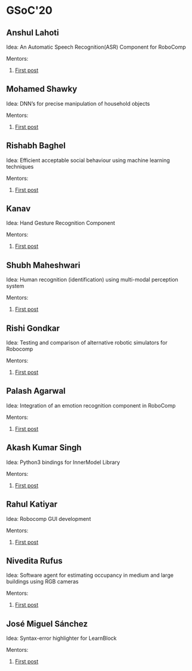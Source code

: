 # GSoC'20

## Anshul Lahoti	

Idea: An Automatic Speech Recognition(ASR) Component for RoboComp

Mentors: 

1. [First post](/web/gsoc/2020/posts/anshul_lahoti/post01)

## Mohamed Shawky

Idea: DNN’s for precise manipulation of household objects  

Mentors:

1. [First post](/web/gsoc/2020/posts/mohamed_shawky/post01)

## Rishabh Baghel

Idea: Efficient acceptable social behaviour using machine learning techniques

Mentors: 

1. [First post](/web/gsoc/2020/posts/rishabh_baghel/post01)


## Kanav

Idea: Hand Gesture Recognition Component

Mentors: 

1. [First post](/web/gsoc/2020/posts/kanav/post01)


## Shubh Maheshwari

Idea: Human recognition (identification) using multi-modal perception system

Mentors: 

1. [First post](/web/gsoc/2020/posts/shubh_maheshwari/post01)

## Rishi Gondkar

Idea: Testing and comparison of alternative robotic simulators for Robocomp  

Mentors: 

1. [First post](/web/gsoc/2020/posts/rishi_gondkar/post01)

## Palash Agarwal

Idea: Integration of an emotion recognition component in RoboComp

Mentors: 

1. [First post](/web/gsoc/2020/posts/palash_agarwal/post01)

## Akash Kumar Singh

Idea: Python3 bindings for InnerModel Library

Mentors: 

1. [First post](/web/gsoc/2020/posts/akash_kumar_singh/post01)

## Rahul Katiyar

Idea: Robocomp GUI development

Mentors: 

1. [First post](/web/gsoc/2020/posts/rahul_katiyar/post01)


## Nivedita Rufus

Idea: Software agent for estimating occupancy in medium and large buildings using RGB cameras

Mentors: 

1. [First post](/web/gsoc/2020/posts/nivedita_rufus/post01)


## José Miguel Sánchez

Idea: Syntax-error highlighter for LearnBlock

Mentors: 

1. [First post](/web/gsoc/2020/posts/jose_miguel_sanchez/post01)


